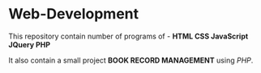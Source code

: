 # Web-Development
This repository contain number of programs of -
  **HTML
  CSS
  JavaScript
  JQuery
  PHP**

It also contain a small project **BOOK RECORD MANAGEMENT** using _PHP_.

